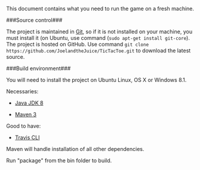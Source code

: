 This document contains what you need to run the game on a fresh machine.

###Source control###

The project is maintained in [Git](http://git-scm.com/), so if it is not installed on your machine, you must install it (on Ubuntu, use command (`sudo apt-get install git-core`).
The project is hosted on GitHub. Use command `git clone https://github.com/JoelandtheJuice/TicTacToe.git` to download the latest source.

###Build environment###

You will need to install the project on Ubuntu Linux, OS X or Windows 8.1.

Necessaries:

- [Java JDK 8](http://www.oracle.com/technetwork/java/javase/downloads/jdk8-downloads-2133151.html)

- [Maven 3](http://maven.apache.org/download.cgi)

Good to have:

- [Travis CLI](https://github.com/travis-ci/travis.rb)

Maven will handle installation of all other dependencies.

Run "package" from the bin folder to build.